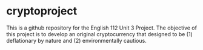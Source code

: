 # cryptoproject

This is a github repository for the English 112 Unit 3 Project. The objective of this project is to develop an original cryptocurrency that designed to be (1) deflationary by nature and (2) environmentally cautious. 
